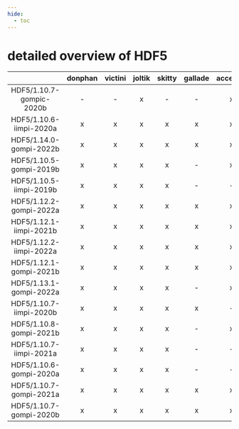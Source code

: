 ```yaml
---
hide:
  - toc
---
```


detailed overview of HDF5
=========================

| |donphan|victini|joltik|skitty|gallade|accelgor|swalot|doduo|
| :---: | :---: | :---: | :---: | :---: | :---: | :---: | :---: | :---: |
|HDF5/1.10.7-gompic-2020b|-|-|x|-|-|x|-|-|
|HDF5/1.10.6-iimpi-2020a|x|x|x|x|x|x|x|x|
|HDF5/1.14.0-gompi-2022b|x|x|x|x|x|x|x|x|
|HDF5/1.10.5-gompi-2019b|x|x|x|x|-|x|x|x|
|HDF5/1.10.5-iimpi-2019b|x|x|x|x|-|-|x|x|
|HDF5/1.12.2-gompi-2022a|x|x|x|x|x|x|x|x|
|HDF5/1.12.1-iimpi-2021b|x|x|x|x|x|x|x|x|
|HDF5/1.12.2-iimpi-2022a|x|x|x|x|x|x|x|x|
|HDF5/1.12.1-gompi-2021b|x|x|x|x|x|x|x|x|
|HDF5/1.13.1-gompi-2022a|x|x|x|x|-|x|x|x|
|HDF5/1.10.7-iimpi-2020b|x|x|x|x|x|-|x|x|
|HDF5/1.10.8-gompi-2021b|x|x|x|x|-|x|x|x|
|HDF5/1.10.7-iimpi-2021a|x|x|x|x|-|-|x|x|
|HDF5/1.10.6-gompi-2020a|x|x|x|x|-|-|x|x|
|HDF5/1.10.7-gompi-2021a|x|x|x|x|x|x|x|x|
|HDF5/1.10.7-gompi-2020b|x|x|x|x|x|x|x|x|
